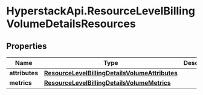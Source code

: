# HyperstackApi.ResourceLevelBillingVolumeDetailsResources

## Properties

Name | Type | Description | Notes
------------ | ------------- | ------------- | -------------
**attributes** | [**ResourceLevelBillingDetailsVolumeAttributes**](ResourceLevelBillingDetailsVolumeAttributes.md) |  | [optional] 
**metrics** | [**ResourceLevelBillingDetailsVolumeMetrics**](ResourceLevelBillingDetailsVolumeMetrics.md) |  | [optional] 



